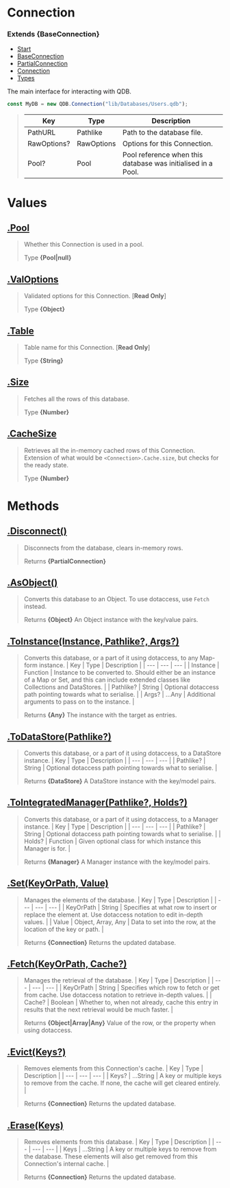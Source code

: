 
# Connection
### Extends **{BaseConnection}**

* [Start](https://github.com/QSmally/QDB/blob/v4/Documentation/Index.md)
* [BaseConnection](https://github.com/QSmally/QDB/blob/v4/Documentation/BaseConnection.md)
* [PartialConnection](https://github.com/QSmally/QDB/blob/v4/Documentation/PartialConnection.md)
* [Connection](https://github.com/QSmally/QDB/blob/v4/Documentation/Connection.md)
* [Types](https://github.com/QSmally/QDB/blob/v4/Documentation/Types.md)

The main interface for interacting with QDB.
```js
const MyDB = new QDB.Connection("lib/Databases/Users.qdb");
```

> | Key | Type | Description |
> | --- | --- | --- |
> | PathURL | Pathlike | Path to the database file. |
> | RawOptions? | RawOptions | Options for this Connection. |
> | Pool? | Pool | Pool reference when this database was initialised in a Pool. |



# Values
## [.Pool](https://github.com/QSmally/QDB/blob/v4/lib/Connection.js#L29)
> Whether this Connection is used in a pool.
>
> Type **{Pool|null}**

## [.ValOptions](https://github.com/QSmally/QDB/blob/v4/lib/Connection.js#L36)
> Validated options for this Connection. [**Read Only**]
>
> Type **{Object}**

## [.Table](https://github.com/QSmally/QDB/blob/v4/lib/Connection.js#L52)
> Table name for this Connection. [**Read Only**]
>
> Type **{String}**

## [.Size](https://github.com/QSmally/QDB/blob/v4/lib/Connection.js#L104)
> Fetches all the rows of this database.
>
> Type **{Number}**

## [.CacheSize](https://github.com/QSmally/QDB/blob/v4/lib/Connection.js#L114)
> Retrieves all the in-memory cached rows of this Connection. Extension of what would be `<Connection>.Cache.size`, but checks for the ready state.
>
> Type **{Number}**

# Methods
## [.Disconnect()](https://github.com/QSmally/QDB/blob/v4/lib/Connection.js#L125)
> Disconnects from the database, clears in-memory rows.
>
> Returns **{PartialConnection}** 

## [.AsObject()](https://github.com/QSmally/QDB/blob/v4/lib/Connection.js#L140)
> Converts this database to an Object. To use dotaccess, use `Fetch` instead.
>
> Returns **{Object}** An Object instance with the key/value pairs.

## [.ToInstance(Instance, Pathlike?, Args?)](https://github.com/QSmally/QDB/blob/v4/lib/Connection.js#L150)
> Converts this database, or a part of it using dotaccess, to any Map-form instance.
> | Key | Type | Description |
> | --- | --- | --- |
> | Instance | Function | Instance to be converted to. Should either be an instance of a Map or Set, and this can include extended classes like Collections and DataStores. |
> | Pathlike? | String | Optional dotaccess path pointing towards what to serialise. |
> | Args? | ...Any | Additional arguments to pass on to the instance. |
>
> Returns **{Any}** The instance with the target as entries.

## [.ToDataStore(Pathlike?)](https://github.com/QSmally/QDB/blob/v4/lib/Connection.js#L169)
> Converts this database, or a part of it using dotaccess, to a DataStore instance.
> | Key | Type | Description |
> | --- | --- | --- |
> | Pathlike? | String | Optional dotaccess path pointing towards what to serialise. |
>
> Returns **{DataStore}** A DataStore instance with the key/model pairs.

## [.ToIntegratedManager(Pathlike?, Holds?)](https://github.com/QSmally/QDB/blob/v4/lib/Connection.js#L178)
> Converts this database, or a part of it using dotaccess, to a Manager instance.
> | Key | Type | Description |
> | --- | --- | --- |
> | Pathlike? | String | Optional dotaccess path pointing towards what to serialise. |
> | Holds? | Function | Given optional class for which instance this Manager is for. |
>
> Returns **{Manager}** A Manager instance with the key/model pairs.

## [.Set(KeyOrPath, Value)](https://github.com/QSmally/QDB/blob/v4/lib/Connection.js#L261)
> Manages the elements of the database.
> | Key | Type | Description |
> | --- | --- | --- |
> | KeyOrPath | String | Specifies at what row to insert or replace the element at. Use dotaccess notation to edit in-depth values. |
> | Value | Object, Array, Any | Data to set into the row, at the location of the key or path. |
>
> Returns **{Connection}** Returns the updated database.

## [.Fetch(KeyOrPath, Cache?)](https://github.com/QSmally/QDB/blob/v4/lib/Connection.js#L282)
> Manages the retrieval of the database.
> | Key | Type | Description |
> | --- | --- | --- |
> | KeyOrPath | String | Specifies which row to fetch or get from cache. Use dotaccess notation to retrieve in-depth values. |
> | Cache? | Boolean | Whether to, when not already, cache this entry in results that the next retrieval would be much faster. |
>
> Returns **{Object|Array|Any}** Value of the row, or the property when using dotaccess.

## [.Evict(Keys?)](https://github.com/QSmally/QDB/blob/v4/lib/Connection.js#L308)
> Removes elements from this Connection's cache.
> | Key | Type | Description |
> | --- | --- | --- |
> | Keys? | ...String | A key or multiple keys to remove from the cache. If none, the cache will get cleared entirely. |
>
> Returns **{Connection}** Returns the updated database.

## [.Erase(Keys)](https://github.com/QSmally/QDB/blob/v4/lib/Connection.js#L320)
> Removes elements from this database.
> | Key | Type | Description |
> | --- | --- | --- |
> | Keys | ...String | A key or multiple keys to remove from the database. These elements will also get removed from this Connection's internal cache. |
>
> Returns **{Connection}** Returns the updated database.
